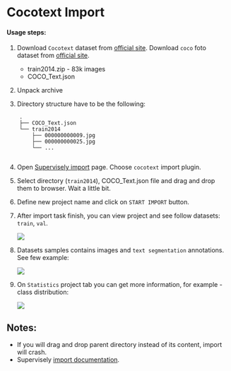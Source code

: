 # Cocotext Import

#### Usage steps:
1) Download `Cocotext` dataset from [official site](https://vision.cornell.edu/se3/coco-text-2/#terms-of-use).
Download `coco` foto dataset from [official site](http://cocodataset.org/#download).

   * train2014.zip - 83k images	
   * COCO_Text.json




2) Unpack archive

3) Directory structure have to be the following:

```	
	.	
	├── COCO_Text.json	
	└── train2014	
	    ├── 000000000009.jpg	
	    ├── 000000000025.jpg	
	    └── ...	
       
```
 
4) Open [Supervisely import](supervise.ly/import) page. Choose `cocotext` import plugin.
5) Select directory (`train2014`), COCO_Text.json file and drag and drop them to browser. Wait a little bit.    
6) Define new project name and click on `START IMPORT` button.
7) After import task finish, you can view project and see follow datasets: `train`, `val`.

    ![](https://i.imgur.com/3eAkfB8.png)

8) Datasets samples contains images and `text segmentation` annotations. See few example:

    ![](https://i.imgur.com/3UUOJpN.png)
    

9) On `Statistics` project tab you can get more information, for example - class distribution:

    ![](https://i.imgur.com/JEhaZbr.png)
    
## Notes:
* If you will drag and drop parent directory instead of its content, import will crash.
* Supervisely [import documentation](https://docs.supervise.ly/import/).
